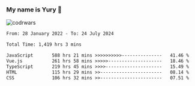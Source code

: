### My name is Yury 👋 
![codrwars](https://www.codewars.com/users/litury/badges/micro) 


<!--START_SECTION:waka-->

```txt
From: 28 January 2022 - To: 24 July 2024

Total Time: 1,419 hrs 3 mins

JavaScript       588 hrs 21 mins >>>>>>>>>>---------------   41.46 %
Vue.js           261 hrs 58 mins >>>>>--------------------   18.46 %
TypeScript       219 hrs 45 mins >>>>---------------------   15.49 %
HTML             115 hrs 29 mins >>-----------------------   08.14 %
CSS              106 hrs 32 mins >>-----------------------   07.51 %
```

<!--END_SECTION:waka-->

